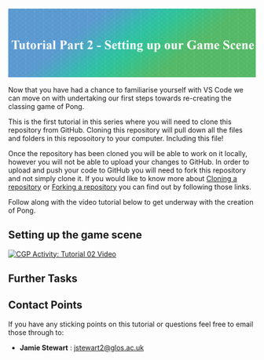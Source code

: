 ![Tasterheader](../IMG_ALL/tutorial_002/tutorial_header.png)

Now that you have had a chance to familiarise yourself with VS Code we can move on with undertaking our first steps towards re-creating the classing game of Pong.

This is the first tutorial in this series where you will need to clone this repository from GitHub. 
Cloning this repository will pull down all the files and folders in this reposoitory to your computer. Including this file!

Once the repository has been cloned you will be able to work on it locally, however you will not be able to upload your changes to GitHub. In order to upload and push your code to GitHub you will need to fork this repository and not simply clone it. 
If you would like to know more about [Cloning a repository](https://help.github.com/en/github/creating-cloning-and-archiving-repositories/cloning-a-repository) or
[Forking a repository](https://help.github.com/en/github/getting-started-with-github/fork-a-repo) you can find out by following those links.

Follow along with the video tutorial below to get underway with the creation of Pong.

## Setting up the game scene

[![CGP Activity: Tutorial 02 Video](http://img.youtube.com/vi/mSpxRrdeAhY/0.jpg)](http://www.youtube.com/watch?v=mSpxRrdeAhY)

## Further Tasks




## Contact Points
If you have any sticking points on this tutorial or questions feel free to email those through to:

- **Jamie Stewart** : [jstewart2@glos.ac.uk](mailto:jstewart2@glos.ac.uk)